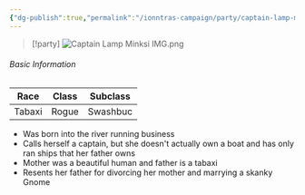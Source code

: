 ```yaml
---
{"dg-publish":true,"permalink":"/ionntras-campaign/party/captain-lamp-minksi/","created":"","updated":""}
---
```



> [!party]
> ![Captain Lamp Minksi IMG.png](/img/user/z_Assets/Captain%20Lamp%20Minksi%20IMG.png)

###### Basic Information 

| **Race** | **Class** | **Subclass** |
| -------- | --------- | ------------ |
| Tabaxi    | Rogue    | Swashbuc |

- Was born into the river running business
- Calls herself a captain, but she doesn't actually own a boat and has only ran ships that her father owns 
- Mother was a beautiful human and father is a tabaxi 
- Resents her father for divorcing her mother and marrying a skanky Gnome
